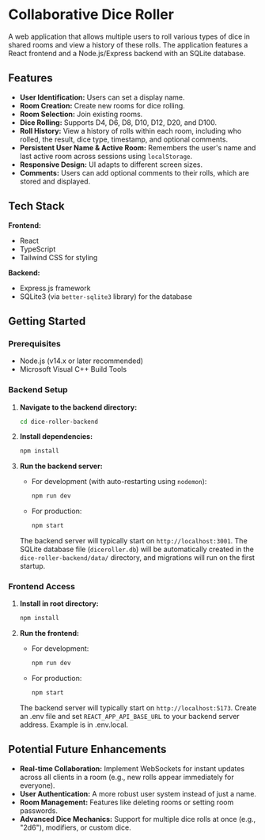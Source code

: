 
# Collaborative Dice Roller

A web application that allows multiple users to roll various types of dice in shared rooms and view a history of these rolls. The application features a React frontend and a Node.js/Express backend with an SQLite database.

## Features

*   **User Identification:** Users can set a display name.
*   **Room Creation:** Create new rooms for dice rolling.
*   **Room Selection:** Join existing rooms.
*   **Dice Rolling:** Supports D4, D6, D8, D10, D12, D20, and D100.
*   **Roll History:** View a history of rolls within each room, including who rolled, the result, dice type, timestamp, and optional comments.
*   **Persistent User Name & Active Room:** Remembers the user's name and last active room across sessions using `localStorage`.
*   **Responsive Design:** UI adapts to different screen sizes.
*   **Comments:** Users can add optional comments to their rolls, which are stored and displayed.

## Tech Stack

**Frontend:**

*   React
*   TypeScript
*   Tailwind CSS for styling

**Backend:**

*   Express.js framework
*   SQLite3 (via `better-sqlite3` library) for the database

## Getting Started

### Prerequisites

*   Node.js (v14.x or later recommended)
*   Microsoft Visual C++ Build Tools

### Backend Setup

1.  **Navigate to the backend directory:**
    ```bash
    cd dice-roller-backend
    ```

2.  **Install dependencies:**
    ```bash
    npm install
    ```

3.  **Run the backend server:**
    *   For development (with auto-restarting using `nodemon`):
        ```bash
        npm run dev
        ```
    *   For production:
        ```bash
        npm start
        ```
    The backend server will typically start on `http://localhost:3001`.
    The SQLite database file (`diceroller.db`) will be automatically created in the `dice-roller-backend/data/` directory, and migrations will run on the first startup.

### Frontend Access

1.  **Install in root directory:**
    ```bash
    npm install
    ```

2.  **Run the frontend:**
    *   For development:
        ```bash
        npm run dev
        ```
    *   For production:
        ```bash
        npm start
        ```
    The backend server will typically start on `http://localhost:5173`.
    Create an .env file and set `REACT_APP_API_BASE_URL` to your backend server address. Example is in .env.local.


## Potential Future Enhancements

*   **Real-time Collaboration:** Implement WebSockets for instant updates across all clients in a room (e.g., new rolls appear immediately for everyone).
*   **User Authentication:** A more robust user system instead of just a name.
*   **Room Management:** Features like deleting rooms or setting room passwords.
*   **Advanced Dice Mechanics:** Support for multiple dice rolls at once (e.g., "2d6"), modifiers, or custom dice.